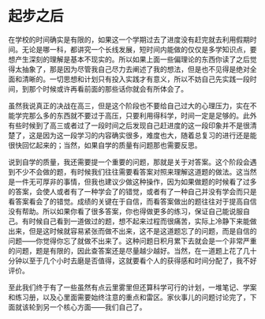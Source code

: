 # 起步之后
在学校的时间确实是有限的，如果这一个学期过去了进度没有赶完就去利用假期时间。无论是哪一科，都讲究一个长线发展，短时间内能做的仅仅是多学知识点，要想产生深刻的理解是基本不现实的。所以如果上面一些偏理论的东西你读了之后觉得太抽象了，那是因为尽管我自己尽力去阐述了我的想法，但是也不见得是绝对全面和清晰的。一切思想和计划只有投入实践才有意义，所以不妨自己先实践一段时间，到那个时候或许再看前面的那些话你就会有所体会了。

虽然我说真正的决战在高三，但是这个阶段也不要给自己过大的心理压力，实在不能学完那么多的东西就不要过于高压，只要利用得科学，时间一定是足够的。此外有些时候到了高三或者过了一段时间之后发现自己赶进度的这一段印象并不是很清楚了，这是因为这一段学习的内容确实很多，难度也大，随着总复习的进行还是能很快回忆起来的；当然，如果自学的质量有问题那也需要反思。

说到自学的质量，我还需要提一个重要的问题，那就是关于对答案。这个阶段会遇到不少不会做的题，有时候我们往往需要看答案对照来理解这道题的做法。这当然是一件无可厚非的事情，但我也建议少做这种操作，因为如果做题的时候看了过多的答案，会使人或者有了一种学会了的错觉，或者有了一种自己并没有学会而只是看答案看会了的错觉。成绩的关键在于自信，而看答案做出的题往往对于提高自信没有帮助。所以如果你看了很多答案，你也得做更多的练习，保证自己能说服自己。有时候自己看到一道做过的题，想不起来过程而很痛苦，实际上冷静下来能做出来，但是这时候就容易紧张而做不出来，这不是这道题忘了的问题，而是自信的问题——你觉得你忘了就做不出来了。这种问题日积月累下去就会是一个非常严重的问题，题是有限的，因此查答案还是尽量越少越好。当然，在一道题上花了几十分钟以至于几个小时去磨是否值得，这就要看个人的获得感和时间分配了，我不好评价。

至此我们终于有了一些虽然有点云里雾里但还算科学可行的计划，一堆笔记、学案和练习册，以及心里面需要始终注意的重点和雷区。家伙事儿的问题讨论完了，下面就该轮到另一个核心方面——我们自己了。
